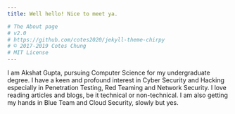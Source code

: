 ```yaml
---
title: Well hello! Nice to meet ya.

# The About page
# v2.0
# https://github.com/cotes2020/jekyll-theme-chirpy
# © 2017-2019 Cotes Chung
# MIT License
---
```


I am Akshat Gupta, pursuing Computer Science for my undergraduate degree. I have a keen and profound interest in Cyber Security and Hacking especially in Penetration Testing, Red Teaming and Network Security. I love reading articles and blogs, be it technical or non-technical. I am also getting my hands in Blue Team and Cloud Security, slowly but yes.
